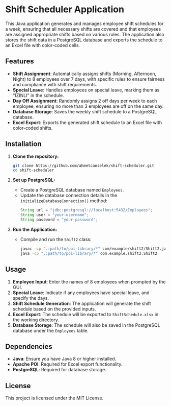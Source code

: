 
# Shift Scheduler Application

This Java application generates and manages employee shift schedules for a week, ensuring that all necessary shifts are covered and that employees are assigned appropriate shifts based on various rules. The application also stores the shift data in a PostgreSQL database and exports the schedule to an Excel file with color-coded cells.

## Features

- **Shift Assignment**: Automatically assigns shifts (Morning, Afternoon, Night) to 8 employees over 7 days, with specific rules to ensure fairness and compliance with shift requirements.
- **Special Leave**: Handles employees on special leave, marking them as "IZINLI" in the schedule.
- **Day Off Assignment**: Randomly assigns 2 off days per week to each employee, ensuring no more than 3 employees are off on the same day.
- **Database Storage**: Saves the weekly shift schedule to a PostgreSQL database.
- **Excel Export**: Exports the generated shift schedule to an Excel file with color-coded shifts.

## Installation

1. **Clone the repository:**
   ```bash
   git clone https://github.com/ahmetcanselek/shift-scheduler.git
   cd shift-scheduler
   ```

2. **Set up PostgreSQL:**
   - Create a PostgreSQL database named `Employees`.
   - Update the database connection details in the `initializeDatabaseConnection()` method:
     ```java
     String url = "jdbc:postgresql://localhost:5432/Employees";
     String user = "your-username";
     String password = "your-password";
     ```

3. **Run the Application:**
   - Compile and run the `Shift2` class:
     ```bash
     javac -cp ".:path/to/poi-library/*" com/example/shift2/Shift2.java
     java -cp ".:path/to/poi-library/*" com.example.shift2.Shift2
     ```

## Usage

1. **Employee Input**: Enter the names of 8 employees when prompted by the GUI.
2. **Special Leave**: Indicate if any employees have special leave, and specify the days.
3. **Shift Schedule Generation**: The application will generate the shift schedule based on the provided inputs.
4. **Excel Export**: The schedule will be exported to `ShiftSchedule.xlsx` in the working directory.
5. **Database Storage**: The schedule will also be saved in the PostgreSQL database under the `Employees` table.

## Dependencies

- **Java**: Ensure you have Java 8 or higher installed.
- **Apache POI**: Required for Excel export functionality.
- **PostgreSQL**: Required for database storage.

## License
This project is licensed under the MIT License.
